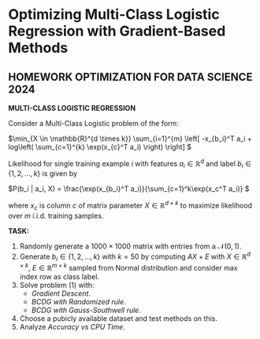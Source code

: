 # Optimizing Multi-Class Logistic Regression with Gradient-Based Methods
## HOMEWORK OPTIMIZATION FOR DATA SCIENCE 2024  
**MULTI-CLASS LOGISTIC REGRESSION**  

Consider a Multi-Class Logistic problem of the form: 

$\min_{X \in \mathbb{R}^{d \times k}} \sum_{i=1}^{m} \left[ -x_{b_i}^T a_i + log\left( \sum_{c=1}^{k} \exp(x_{c}^T a_i) \right) \right] $

Likelihood for single training example $i$ with features $a_i \in \mathbb{R}^{d}$ and label $b_i \in \{1, 2, \ldots, k\}$ is given by  

$P(b_i | a_i, X) = \frac{\exp(x_{b_i}^T a_i)}{\sum_{c=1}^k\exp(x_c^T a_i)} $

where $x_c$ is column $c$ of matrix parameter $X \in \mathbb{R}^{d \times k}$ to maximize likelihood over $m$ i.i.d. training samples.

**TASK:**
1. Randomly generate a $1000 \times 1000$ matrix with entries from a $\mathcal{N}(0,1)$.
2. Generate $b_i \in \{1, 2, \ldots, k\}$ with $k = 50$ by computing $AX + E$ with $X \in \mathbb{R}^{d \times k}$, $E \in \mathbb{R}^{m \times k}$ sampled from Normal distribution and consider max index row as class label.
3. Solve problem $(1)$ with:
   - *Gradient Descent*.
   - *BCDG with Randomized rule*.
   - *BCDG with Gauss-Southwell rule*.
7. Choose a pubicly available dataset and test methods on this.
8. Analyze *Accuracy vs CPU Time*.
